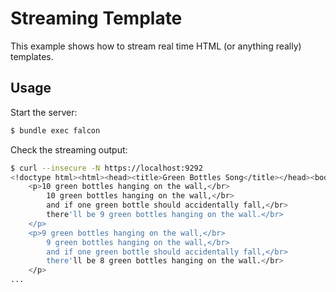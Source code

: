 # Streaming Template

This example shows how to stream real time HTML (or anything really) templates.

## Usage

Start the server:

``` bash
$ bundle exec falcon
```

Check the streaming output:

``` bash
$ curl --insecure -N https://localhost:9292
<!doctype html><html><head><title>Green Bottles Song</title></head><body>
	<p>10 green bottles hanging on the wall,</br>
		10 green bottles hanging on the wall,</br>
		and if one green bottle should accidentally fall,</br>
		there'll be 9 green bottles hanging on the wall.</br>
	</p>
	<p>9 green bottles hanging on the wall,</br>
		9 green bottles hanging on the wall,</br>
		and if one green bottle should accidentally fall,</br>
		there'll be 8 green bottles hanging on the wall.</br>
	</p>
...
```
